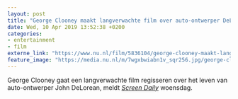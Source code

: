 ```yaml
---
layout: post
title: "George Clooney maakt langverwachte film over auto-ontwerper DeLorean"
date: Wed, 10 Apr 2019 13:52:38 +0200
categories: 
- entertainment 
- film 
externe_link: "https://www.nu.nl/film/5836104/george-clooney-maakt-langverwachte-film-over-auto-ontwerper-delorean.html"
feature_image: "https://media.nu.nl/m/7wgxbwiabn1v_sqr256.jpg/george-clooney-maakt-langverwachte-film-over-auto-ontwerper-delorean.jpg"
---
```


George Clooney gaat een langverwachte film regisseren over het leven van auto-ontwerper John DeLorean, meldt <a href="https://www.screendaily.com/news/george-clooney-to-direct-delorean-drama-under-new-mgm-smokehouse-deal/5138464.article" target="_blank"><em>Screen Daily</em></a> woensdag.

